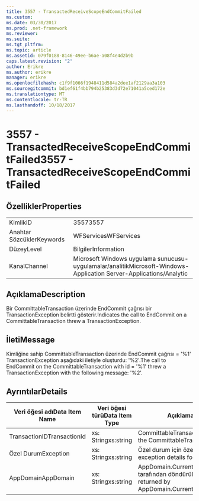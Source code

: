 ```yaml
---
title: 3557 - TransactedReceiveScopeEndCommitFailed
ms.custom: 
ms.date: 03/30/2017
ms.prod: .net-framework
ms.reviewer: 
ms.suite: 
ms.tgt_pltfrm: 
ms.topic: article
ms.assetid: 079f0188-8146-49ee-b6ae-a08f4e4d2b9b
caps.latest.revision: "2"
author: Erikre
ms.author: erikre
manager: erikre
ms.openlocfilehash: c1f9f1066f1948411d584a2dee1af2129aa3a103
ms.sourcegitcommit: bd1ef61f4bb794b25383d3d72e71041a5ced172e
ms.translationtype: MT
ms.contentlocale: tr-TR
ms.lasthandoff: 10/18/2017
---
```

# <a name="3557---transactedreceivescopeendcommitfailed"></a><span data-ttu-id="8dd26-102">3557 - TransactedReceiveScopeEndCommitFailed</span><span class="sxs-lookup"><span data-stu-id="8dd26-102">3557 - TransactedReceiveScopeEndCommitFailed</span></span>
## <a name="properties"></a><span data-ttu-id="8dd26-103">Özellikler</span><span class="sxs-lookup"><span data-stu-id="8dd26-103">Properties</span></span>  
  
|||  
|-|-|  
|<span data-ttu-id="8dd26-104">Kimlik</span><span class="sxs-lookup"><span data-stu-id="8dd26-104">ID</span></span>|<span data-ttu-id="8dd26-105">3557</span><span class="sxs-lookup"><span data-stu-id="8dd26-105">3557</span></span>|  
|<span data-ttu-id="8dd26-106">Anahtar Sözcükler</span><span class="sxs-lookup"><span data-stu-id="8dd26-106">Keywords</span></span>|<span data-ttu-id="8dd26-107">WFServices</span><span class="sxs-lookup"><span data-stu-id="8dd26-107">WFServices</span></span>|  
|<span data-ttu-id="8dd26-108">Düzey</span><span class="sxs-lookup"><span data-stu-id="8dd26-108">Level</span></span>|<span data-ttu-id="8dd26-109">Bilgiler</span><span class="sxs-lookup"><span data-stu-id="8dd26-109">Information</span></span>|  
|<span data-ttu-id="8dd26-110">Kanal</span><span class="sxs-lookup"><span data-stu-id="8dd26-110">Channel</span></span>|<span data-ttu-id="8dd26-111">Microsoft Windows uygulama sunucusu-uygulamalar/analitik</span><span class="sxs-lookup"><span data-stu-id="8dd26-111">Microsoft-Windows-Application Server-Applications/Analytic</span></span>|  
  
## <a name="description"></a><span data-ttu-id="8dd26-112">Açıklama</span><span class="sxs-lookup"><span data-stu-id="8dd26-112">Description</span></span>  
 <span data-ttu-id="8dd26-113">Bir CommittableTransaction üzerinde EndCommit çağrısı bir TransactionException belirtti gösterir.</span><span class="sxs-lookup"><span data-stu-id="8dd26-113">Indicates the call to EndCommit on a CommittableTransaction threw a TransactionException.</span></span>  
  
## <a name="message"></a><span data-ttu-id="8dd26-114">İleti</span><span class="sxs-lookup"><span data-stu-id="8dd26-114">Message</span></span>  
 <span data-ttu-id="8dd26-115">Kimliğine sahip CommittableTransaction üzerinde EndCommit çağrısı = '%1' TransactionException aşağıdaki iletiyle oluşturdu: '%2'.</span><span class="sxs-lookup"><span data-stu-id="8dd26-115">The call to EndCommit on the CommittableTransaction with id = '%1' threw a TransactionException with the following message: '%2'.</span></span>  
  
## <a name="details"></a><span data-ttu-id="8dd26-116">Ayrıntılar</span><span class="sxs-lookup"><span data-stu-id="8dd26-116">Details</span></span>  
  
|<span data-ttu-id="8dd26-117">Veri öğesi adı</span><span class="sxs-lookup"><span data-stu-id="8dd26-117">Data Item Name</span></span>|<span data-ttu-id="8dd26-118">Veri öğesi türü</span><span class="sxs-lookup"><span data-stu-id="8dd26-118">Data Item Type</span></span>|<span data-ttu-id="8dd26-119">Açıklama</span><span class="sxs-lookup"><span data-stu-id="8dd26-119">Description</span></span>|  
|--------------------|--------------------|-----------------|  
|<span data-ttu-id="8dd26-120">TransactionID</span><span class="sxs-lookup"><span data-stu-id="8dd26-120">TransactionId</span></span>|<span data-ttu-id="8dd26-121">xs: String</span><span class="sxs-lookup"><span data-stu-id="8dd26-121">xs:string</span></span>|<span data-ttu-id="8dd26-122">CommittableTransaction kimliği.</span><span class="sxs-lookup"><span data-stu-id="8dd26-122">The id of the CommittableTransaction.</span></span>|  
|<span data-ttu-id="8dd26-123">Özel Durum</span><span class="sxs-lookup"><span data-stu-id="8dd26-123">Exception</span></span>|<span data-ttu-id="8dd26-124">xs: String</span><span class="sxs-lookup"><span data-stu-id="8dd26-124">xs:string</span></span>|<span data-ttu-id="8dd26-125">Özel durum için özel durum ayrıntıları</span><span class="sxs-lookup"><span data-stu-id="8dd26-125">The exception details for the exception</span></span>|  
|<span data-ttu-id="8dd26-126">AppDomain</span><span class="sxs-lookup"><span data-stu-id="8dd26-126">AppDomain</span></span>|<span data-ttu-id="8dd26-127">xs: String</span><span class="sxs-lookup"><span data-stu-id="8dd26-127">xs:string</span></span>|<span data-ttu-id="8dd26-128">AppDomain.CurrentDomain.FriendlyName tarafından döndürülen dize.</span><span class="sxs-lookup"><span data-stu-id="8dd26-128">The string returned by AppDomain.CurrentDomain.FriendlyName.</span></span>|

